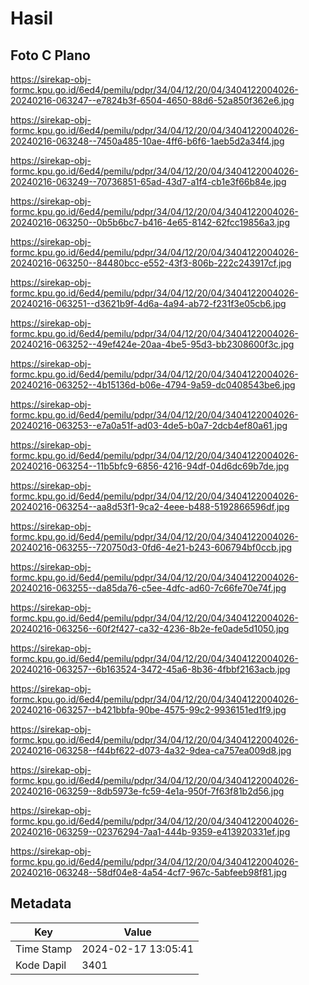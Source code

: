 # Hasil

## Foto C Plano

https://sirekap-obj-formc.kpu.go.id/6ed4/pemilu/pdpr/34/04/12/20/04/3404122004026-20240216-063247--e7824b3f-6504-4650-88d6-52a850f362e6.jpg

https://sirekap-obj-formc.kpu.go.id/6ed4/pemilu/pdpr/34/04/12/20/04/3404122004026-20240216-063248--7450a485-10ae-4ff6-b6f6-1aeb5d2a34f4.jpg

https://sirekap-obj-formc.kpu.go.id/6ed4/pemilu/pdpr/34/04/12/20/04/3404122004026-20240216-063249--70736851-65ad-43d7-a1f4-cb1e3f66b84e.jpg

https://sirekap-obj-formc.kpu.go.id/6ed4/pemilu/pdpr/34/04/12/20/04/3404122004026-20240216-063250--0b5b6bc7-b416-4e65-8142-62fcc19856a3.jpg

https://sirekap-obj-formc.kpu.go.id/6ed4/pemilu/pdpr/34/04/12/20/04/3404122004026-20240216-063250--84480bcc-e552-43f3-806b-222c243917cf.jpg

https://sirekap-obj-formc.kpu.go.id/6ed4/pemilu/pdpr/34/04/12/20/04/3404122004026-20240216-063251--d3621b9f-4d6a-4a94-ab72-f231f3e05cb6.jpg

https://sirekap-obj-formc.kpu.go.id/6ed4/pemilu/pdpr/34/04/12/20/04/3404122004026-20240216-063252--49ef424e-20aa-4be5-95d3-bb2308600f3c.jpg

https://sirekap-obj-formc.kpu.go.id/6ed4/pemilu/pdpr/34/04/12/20/04/3404122004026-20240216-063252--4b15136d-b06e-4794-9a59-dc0408543be6.jpg

https://sirekap-obj-formc.kpu.go.id/6ed4/pemilu/pdpr/34/04/12/20/04/3404122004026-20240216-063253--e7a0a51f-ad03-4de5-b0a7-2dcb4ef80a61.jpg

https://sirekap-obj-formc.kpu.go.id/6ed4/pemilu/pdpr/34/04/12/20/04/3404122004026-20240216-063254--11b5bfc9-6856-4216-94df-04d6dc69b7de.jpg

https://sirekap-obj-formc.kpu.go.id/6ed4/pemilu/pdpr/34/04/12/20/04/3404122004026-20240216-063254--aa8d53f1-9ca2-4eee-b488-5192866596df.jpg

https://sirekap-obj-formc.kpu.go.id/6ed4/pemilu/pdpr/34/04/12/20/04/3404122004026-20240216-063255--720750d3-0fd6-4e21-b243-606794bf0ccb.jpg

https://sirekap-obj-formc.kpu.go.id/6ed4/pemilu/pdpr/34/04/12/20/04/3404122004026-20240216-063255--da85da76-c5ee-4dfc-ad60-7c66fe70e74f.jpg

https://sirekap-obj-formc.kpu.go.id/6ed4/pemilu/pdpr/34/04/12/20/04/3404122004026-20240216-063256--60f2f427-ca32-4236-8b2e-fe0ade5d1050.jpg

https://sirekap-obj-formc.kpu.go.id/6ed4/pemilu/pdpr/34/04/12/20/04/3404122004026-20240216-063257--6b163524-3472-45a6-8b36-4fbbf2163acb.jpg

https://sirekap-obj-formc.kpu.go.id/6ed4/pemilu/pdpr/34/04/12/20/04/3404122004026-20240216-063257--b421bbfa-90be-4575-99c2-9936151ed1f9.jpg

https://sirekap-obj-formc.kpu.go.id/6ed4/pemilu/pdpr/34/04/12/20/04/3404122004026-20240216-063258--f44bf622-d073-4a32-9dea-ca757ea009d8.jpg

https://sirekap-obj-formc.kpu.go.id/6ed4/pemilu/pdpr/34/04/12/20/04/3404122004026-20240216-063259--8db5973e-fc59-4e1a-950f-7f63f81b2d56.jpg

https://sirekap-obj-formc.kpu.go.id/6ed4/pemilu/pdpr/34/04/12/20/04/3404122004026-20240216-063259--02376294-7aa1-444b-9359-e413920331ef.jpg

https://sirekap-obj-formc.kpu.go.id/6ed4/pemilu/pdpr/34/04/12/20/04/3404122004026-20240216-063248--58df04e8-4a54-4cf7-967c-5abfeeb98f81.jpg


## Metadata

| Key        | Value               |
| ---------- | ------------------- |
| Time Stamp | 2024-02-17 13:05:41 |
| Kode Dapil | 3401                |



